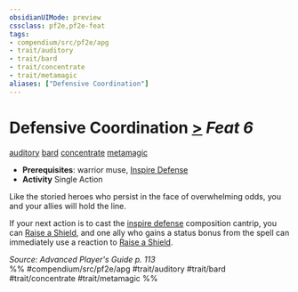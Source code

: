 ```yaml
---
obsidianUIMode: preview
cssclass: pf2e,pf2e-feat
tags:
- compendium/src/pf2e/apg
- trait/auditory
- trait/bard
- trait/concentrate
- trait/metamagic
aliases: ["Defensive Coordination"]
---
```

# Defensive Coordination  [>](../../Rules/core-rulebook/chapter-9-playing-the-game.md#Actions "Single Action") *Feat 6*  
[auditory](../../Rules/traits/auditory.md)  [bard](../../Rules/traits/bard.md)  [concentrate](../../Rules/traits/concentrate.md)  [metamagic](../../Rules/traits/metamagic.md)  

- **Prerequisites**: warrior muse, [Inspire Defense](inspire-defense.md)
- **Activity** Single Action

Like the storied heroes who persist in the face of overwhelming odds, you and your allies will hold the line.

If your next action is to cast the [inspire defense](../spells/inspire-defense.md) composition cantrip, you can [Raise a Shield](../../Rules/actions/raise-a-shield.md), and one ally who gains a status bonus from the spell can immediately use a reaction to [Raise a Shield](../../Rules/actions/raise-a-shield.md).

*Source: Advanced Player's Guide p. 113*  
%% #compendium/src/pf2e/apg #trait/auditory #trait/bard #trait/concentrate #trait/metamagic %%